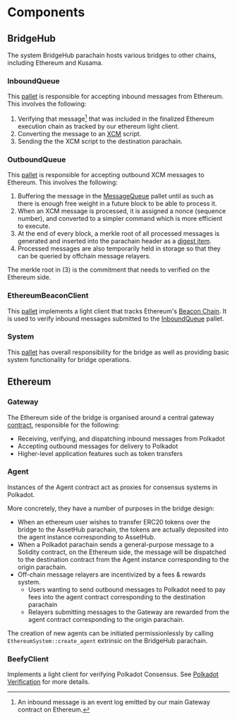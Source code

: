 # Components

## BridgeHub

The system BridgeHub parachain hosts various bridges to other chains, including Ethereum and Kusama.

### InboundQueue

This [pallet](https://github.com/Snowfork/snowbridge/tree/main/parachain/pallets/inbound-queue) is responsible for accepting inbound messages from Ethereum. This involves the following:

1. Verifying that message[^1] that was included in the finalized Ethereum execution chain as tracked by our ethereum light client.
2. Converting the message to an [XCM](https://wiki.polkadot.network/docs/learn-xcm) script.
3. Sending the the XCM script to the destination parachain.

### OutboundQueue

This [pallet](https://github.com/Snowfork/snowbridge/tree/main/parachain/pallets/outbound-queue) is responsible for accepting outbound XCM messages to Ethereum. This involves the following:

1. Buffering the message in the [MessageQueue](https://github.com/paritytech/substrate/tree/master/frame/message-queue) pallet until as such as there is enough free weight in a future block to be able to process it.
2. When an XCM message is processed, it is assigned a nonce (sequence number), and converted to a simpler command which is more efficient to execute.
3. At the end of every block, a merkle root of all processed messages is generated and inserted into the parachain header as a [digest item](https://github.com/paritytech/substrate/blob/46136f2a18780d71542ae615565703da754b5348/primitives/runtime/src/generic/digest.rs#L100).
4. Processed messages are also temporarily held in storage so that they can be queried by offchain message relayers.

The merkle root in (3) is the commitment that needs to verified on the Ethereum side.

### EthereumBeaconClient

This [pallet](https://github.com/Snowfork/snowbridge/tree/main/parachain/pallets/ethereum-beacon-client) implements a light client that tracks Ethereum's [Beacon Chain](https://ethereum.org/en/roadmap/beacon-chain/). It is used to verify inbound messages submitted to the [InboundQueue](components.md#inboundqueue) pallet.

### System

This [pallet](https://github.com/Snowfork/snowbridge/tree/main/parachain/pallets/system) has overall responsibility for the bridge as well as providing basic system functionality for bridge operations.

## Ethereum

### Gateway

The Ethereum side of the bridge is organised around a central gateway [contract](../../contracts/src/interfaces/IGateway.sol), responsible for the following:

* Receiving, verifying, and dispatching inbound messages from Polkadot
* Accepting outbound messages for delivery to Polkadot
* Higher-level application features such as token transfers

### Agent

Instances of the Agent contract act as proxies for consensus systems in Polkadot.

More concretely, they have a number of purposes in the bridge design:

* When an ethereum user wishes to transfer ERC20 tokens over the bridge to the AssetHub parachain, the tokens are actually deposited into the agent instance corresponding to AssetHub.
* When a Polkadot parachain sends a general-purpose message to a Solidity contract, on the Ethereum side, the message will be dispatched to the destination contract from the Agent instance corresponding to the origin parachain.
* Off-chain message relayers are incentivized by a fees & rewards system.
  * Users wanting to send outbound messages to Polkadot need to pay fees into the agent contract corresponding to the destination parachain
  * Relayers submitting messages to the Gateway are rewarded from the agent contract corresponding to the origin parachain.

The creation of new agents can be initiated permissionlessly by calling `EthereumSystem::create_agent` extrinsic on the BridgeHub parachain.

### BeefyClient

Implements a light client for verifying Polkadot Consensus. See [Polkadot Verification](verification/polkadot/) for more details.

[^1]: An inbound message is an event log emitted by our main Gateway contract on Ethereum.
